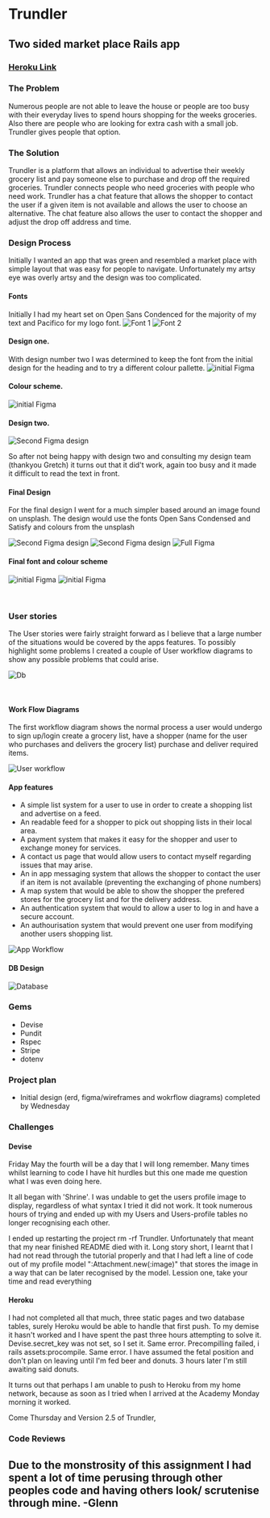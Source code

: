 # Trundler
## Two sided market place Rails app

### [Heroku Link](https://polar-harbor-19646.herokuapp.com/users/sign_in)

### The Problem
Numerous people are not able to leave the house or people are too busy with their everyday lives to spend hours shopping for the weeks groceries. Also there are people who are looking for extra cash with a small job. Trundler gives people that option.

### The Solution
Trundler is a platform that allows an individual to advertise their weekly grocery list and pay someone else to purchase and drop off the required groceries. Trundler connects people who need groceries with people who need work. Trundler has a chat feature that allows the shopper to contact the user if a given item is not available and allows the user to choose an alternative. The chat feature also allows the user to contact the shopper and adjust the drop off address and time.

### Design Process

Initially I wanted an app that was green and resembled a market place with simple layout that was easy for people to navigate.
Unfortunately my artsy eye was overly artsy and the design was too complicated.

#### Fonts
Initially I had my heart set on Open Sans Condenced for the majority of my text and Pacifico for my logo font.
![Font 1](/app/assets/images/Opens-Sans-Condenced.png)
![Font 2](/app/assets/images/pacifico.png)

#### Design one.
With design number two I was determined to keep the font from the initial design for the heading and to try a different colour pallette. 
![initial Figma](/app/assets/images/Figma-two.png)
#### Colour scheme.
![initial Figma](/app/assets/images/initial-colours.png)


#### Design two.
![Second Figma design](/app/assets/images/Figma-init.png)

So after not being happy with design two and consulting my design team (thankyou Gretch) it turns out that it did't work, again too busy and it made it difficult to read the text in front.

#### Final Design
For the final design I went for a much simpler based around an image found on unsplash. The design would use the fonts Open Sans Condensed and Satisfy and colours from the unsplash

![Second Figma design](/app/assets/images/final-figma.png)
![Second Figma design](/app/assets/images/final-figma2.png)
![Full Figma](/app/assets/images/Figma-total.png)
#### Final font and colour scheme
![initial Figma](/app/assets/images/Satisfy.png)
![initial Figma](/app/assets/images/final-colour.png)

<br>

### User stories
The User stories were fairly straight forward as I believe that a large number of the situations would be covered by the apps features. To possibly highlight some problems I created a couple of User workflow diagrams to show any possible problems that could arise.

![Db](/app/assets/images/Trello.png)



<br>





#### Work Flow Diagrams
The first workflow diagram shows the normal process a user would undergo to sign up/login create a grocery list, have a shopper (name for the user who purchases and delivers the grocery list) purchase and deliver required items.

![User workflow](/app/assets/images/User-workflow.png)

#### App features
 - A simple list system for a user to use in order to create a shopping list and advertise on a feed.
 - An readable feed for a shopper to pick out shopping lists in their local area.
 - A payment system that makes it easy for the shopper and user to exchange money for services.
 - A contact us page that would allow users to contact myself regarding issues that may arise.
 - An in app messaging system that allows the shopper to contact the user if an item is not available (preventing the exchanging of phone numbers)
 - A map system that would be able to show the shopper the prefered stores for the grocery list and for the delivery address.
 - An authentication system that would to allow a user to log in and have a secure account.
- An authourisation system that would prevent one user from modifying another users shopping list.

![App Workflow](/app/assets/images/App-workflow.png)



#### DB Design
![Database](/app/assets/images/Database.png)

### Gems
- Devise
- Pundit
- Rspec
- Stripe
- dotenv

### Project plan
- Initial design (erd, figma/wireframes and wokrflow diagrams) completed by Wednesday

### Challenges
#### Devise
Friday May the fourth will be a day that I will long remember. Many times whilst learning to code I have hit hurdles but this one made me question what I was even doing here.

It all began with 'Shrine'. I was undable to get the users profile image to display, regardless of what syntax I tried it did not work. It took numerous hours of trying and ended up with my Users and Users-profile tables no longer recognising each other.

I ended up restarting the project rm -rf Trundler. Unfortunately that meant that my near finished README died with it. Long story short, I learnt that I had not read through the tutorial properly and that I had left a line of code out of my profile model ":Attachment.new(:image)" that stores the image in a way that can be later recognised by the model. Lession one, take your time and read everything

#### Heroku
I had not completed all that much, three static pages and two database tables, surely Heroku would be able to handle that first push. To my demise it hasn't worked and I have spent the past three hours attempting to solve it. Devise.secret_key was not set, so I set it. Same error. Precompilling failed, i rails assets:procompile. Same error. I have assumed the fetal position and don't plan on leaving until I'm fed beer and donuts. 3 hours later I'm still awaiting said donuts.

It turns out that perhaps I am unable to push to Heroku from my home network, because as soon as I tried when I arrived at the Academy Monday morning it worked.

Come Thursday and Version 2.5 of Trundler, 
<br>

### Code Reviews
Due to the monstrosity of this assignment I had spent a lot of time perusing through other peoples code and having others look/ scrutenise through mine. 
-Glenn
-
